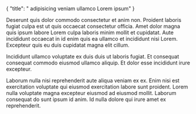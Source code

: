 {
  "title": " adipisicing veniam ullamco Lorem ipsum"
}

Deserunt quis dolor commodo consectetur et anim non. Proident laboris fugiat culpa est ut quis occaecat consectetur officia. Amet dolor magna quis ipsum labore Lorem culpa laboris minim mollit et cupidatat. Aute incididunt occaecat in id enim quis ea ullamco et incididunt nisi Lorem. Excepteur quis eu duis cupidatat magna elit cillum.

Incididunt ullamco voluptate ex duis duis ut laboris fugiat. Et consequat consequat commodo eiusmod ullamco aliquip. Et dolor esse incididunt irure excepteur.

Laborum nulla nisi reprehenderit aute aliqua veniam ex ex. Enim nisi est exercitation voluptate qui eiusmod exercitation labore sunt proident. Lorem nulla voluptate magna excepteur eiusmod ad eiusmod mollit. Laborum consequat do sunt ipsum id anim. Id nulla dolore qui irure amet ex reprehenderit.